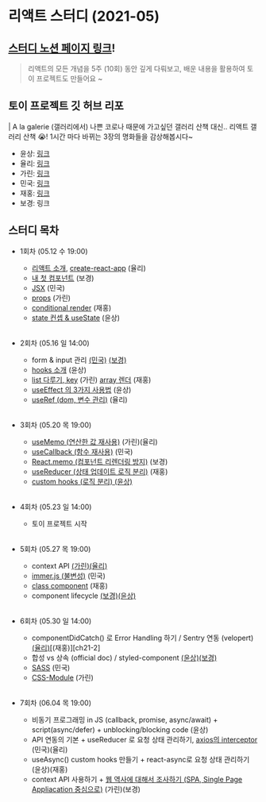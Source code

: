 # 리액트 스터디 (2021-05)

## [스터디 노션 페이지 링크][dashboard]!

> 리액트의 모든 개념을 5주 (10회) 동안 깊게 다뤄보고, 배운 내용을 활용하여 토이 프로젝트도 만들어요 ~

## 토이 프로젝트 깃 허브 리포

| A la galerie (갤러리에서)
    나쁜 코로나 때문에 가고싶던 갤러리 산책 대신.. 리액트 갤러리 산책 😭!
    1시간 마다 바뀌는 3장의 명화들을 감상해봅시다~

-   윤상: [링크][toy-project-ys]
-   율리: [링크][toy-project-yl]
-   가린: [링크][toy-project-gr]
-   민국: [링크][toy-project-mk]
-   재홍: [링크][toy-project-jh]
-   보경: 링크

## 스터디 목차

-   1회차 (05.12 수 19:00)

    -   [리액트 소개][ch1-1], [create-react-app][ch1-2] (율리)
    -   [내 첫 컴포넌트][ch2] (보경)
    -   [JSX][ch3] (민국)
    -   [props][ch4] (가린)
    -   [conditional render][ch5] (재홍)
    -   [state 컨셉 & useState][ch6] (윤상) <br/><br />

-   2회차 (05.16 일 14:00)

    -   form & input 관리 [(민국)][ch7-1] [(보경)][ch7-2]
    -   [hooks 소개][ch8] (윤상)
    -   [list 다루기, key][ch9-1] (가린) [array 렌더][ch9-2] (재홍)
    -   [useEffect 의 3가지 사용법][ch10] (윤상)
    -   [useRef (dom, 변수 관리)][ch11] (율리) <br /><br />

-   3회차 (05.20 목 19:00)

    -   [useMemo (연산한 값 재사용)][ch12] (가린)(율리)
    -   [useCallback (함수 재사용)][ch13] (민국)
    -   [React.memo (컴포넌트 리렌더링 방지)][ch14] (보경)
    -   [useReducer (상태 업데이트 로직 분리)][ch15] (재홍)
    -   [custom hooks (로직 분리) (윤상)][ch16] <br/><br />

-   4회차 (05.23 일 14:00)
    -   토이 프로젝트 시작 <br/><br />

-   5회차 (05.27 목 19:00)
    -   context API [(가린)][ch17-1][(율리)][ch17-2]
    -   [immer.js (불변성)][ch18] (민국)
    -   [class component][ch19] (재홍)
    -   component lifecycle [(보경)][ch20-1][(윤상)][ch20-2] <br/><br />

-   6회차 (05.30 일 14:00)
    -   componentDidCatch() 로 Error Handling 하기 / Sentry 연동 (velopert) [(율리)][ch21-1][(재홍)][ch21-2]
    -   합성 vs 상속 (official doc) / styled-component [(윤상)][ch22-1][(보경)][ch22-2]
    -   [SASS][ch23] (민국)
    -   [CSS-Module][ch24] (가린) <br/><br />

-   7회차 (06.04 목 19:00)
    -   비동기 프로그래밍 in JS (callback, promise, async/await) + script(async/defer) + unblocking/blocking code (윤상)
    -   API 연동의 기본 + useReducer 로 요청 상태 관리하기, [axios의 interceptor][axios-interceptor] (민국)(율리)
    -   useAsync() custom hooks 만들기 + react-async로 요청 상태 관리하기 (윤상)(재홍)
    -   context API 사용하기 + [웹 역사에 대해서 조사하기 (SPA, Single Page Appliacation 중심으로)][web-history] (가린)(보경)

[dashboard]: https://www.notion.so/2021-05-ae9cee780fc249479e93d591b57c08ae

[toy-project-ys]: https://github.com/olcw78/a-la-galerie/
[toy-project-yl]: https://github.com/yuliepie/a-la-galerie
[toy-project-gr]: https://github.com/gareen9342/reactstudy-a-la-galerie
[toy-project-mk]: https://github.com/MinGookK/a-la-galerie
[toy-project-jh]: https://github.com/JaehongGregPark/a-la-galerie-master
<!-- [toy-project-bk]: https:// -->

[ch1-1]: https://github.com/Quickeely/react-study-1-2021-05/blob/master/01-1.%20React%20Intro.md
[ch1-2]: https://github.com/Quickeely/react-study-1-2021-05/blob/master/01-2.%20create-react-app.md
[ch2]: https://github.com/Quickeely/react-study-1-2021-05/blob/master/02.%20react%20component.md
[ch3]: https://github.com/Quickeely/react-study-1-2021-05/blob/master/03.JSX.md
[ch4]: https://github.com/Quickeely/react-study-1-2021-05/blob/master/04.Props.md
[ch5]: https://github.com/Quickeely/react-study-1-2021-05/blob/master/05.rendering_conditional.md
[ch6]: https://github.com/Quickeely/react-study-1-2021-05/blob/master/06.%20state%20%26%20useState.md
[ch7-1]: https://github.com/Quickeely/react-study-1-2021-05/blob/master/07.Form%20%26%20inputState.md
[ch7-2]: https://github.com/Quickeely/react-study-1-2021-05/blob/master/07.Form%26input.md
[ch8]: https://github.com/Quickeely/react-study-1-2021-05/blob/master/08.%20hooks%3F.md
[ch9-1]: https://github.com/Quickeely/react-study-1-2021-05/blob/master/09-1.list%20%26%20key.md
[ch9-2]: https://github.com/Quickeely/react-study-1-2021-05/blob/master/09-2.ArrayRendering.md
[ch10]: https://github.com/Quickeely/react-study-1-2021-05/blob/master/10.%20useEffect.md
[ch11]: https://github.com/Quickeely/react-study-1-2021-05/blob/master/11.%20useRef.md
[ch12]: https://github.com/Quickeely/react-study-1-2021-05/blob/master/12.%20useMemo.md
[ch13]: https://github.com/Quickeely/react-study-1-2021-05/blob/master/13.useCallback.md
[ch14]: https://github.com/Quickeely/react-study-1-2021-05/blob/master/14.React.memo.md
[ch15]: https://github.com/Quickeely/react-study-1-2021-05/blob/master/15.useReducer.md
[ch16]: https://github.com/Quickeely/react-study-1-2021-05/blob/master/16.%20custom%20hooks.md
[ch17-1]: https://github.com/Quickeely/react-study-1-2021-05/blob/master/17-1.%20contextAPI.md
[ch17-2]: https://github.com/Quickeely/react-study-1-2021-05/blob/master/17-2.%20Context%20API.md
[ch18]: https://github.com/Quickeely/react-study-1-2021-05/blob/master/18.%20Using%20Immer.md
[ch19]: https://github.com/Quickeely/react-study-1-2021-05/blob/master/19.%20class_type_component.md
[ch20-1]: https://github.com/Quickeely/react-study-1-2021-05/blob/master/20-1.%20life%20cycle.md
[ch20-2]: https://github.com/Quickeely/react-study-1-2021-05/blob/master/20-2.%20component%20lifecycle.md

[ch21-1]: https://github.com/Quickeely/react-study-1-2021-05/blob/master/21-1.%20Error%20Handling.md
<!-- [ch21-2]: -->
[ch22-1]: https://github.com/Quickeely/react-study-1-2021-05/blob/master/22-1.Composition%20%26%20styled-components.md
[ch22-2]: https://github.com/Quickeely/react-study-1-2021-05/blob/master/22-2.%20composition%20vs%20inheritance%20%26%20styled-components.md
[ch23]: https://github.com/Quickeely/react-study-1-2021-05/blob/master/23.%20Sass.md
[ch24]: https://github.com/Quickeely/react-study-1-2021-05/blob/master/24.CSS%20Module.md

[axios-interceptor]: https://flyingsquirrel.medium.com/api-fetch-retry%EB%A1%9C%EC%A7%81-%EC%9E%91%EC%84%B1%ED%95%B4%EB%B3%B4%EA%B8%B0-with-axios-5cb81e6345ad
[web-history]: https://www.youtube.com/watch?v=iZ9csAfU5Os&t=3s

